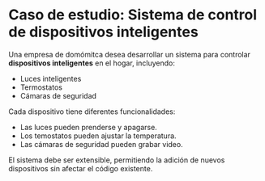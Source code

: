 # Caso de estudio: Sistema de control de dispositivos inteligentes

Una empresa de domómitca desea desarrollar un sistema para controlar **dispositivos inteligentes** en el hogar, incluyendo:

- Luces inteligentes
- Termostatos
- Cámaras de seguridad

Cada dispositivo tiene diferentes funcionalidades:

- Las luces pueden prenderse y apagarse.
- Los temostatos pueden ajustar la temperatura.
- Las cámaras de seguridad pueden grabar video.

El sistema debe ser extensible, permitiendo la adición de nuevos dispositivos sin afectar el código existente.